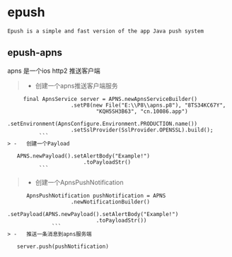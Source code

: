 # epush
```
Epush is a simple and fast version of the app Java push system
```
## epush-apns

   apns 是一个ios http2 推送客户端

> -   创建一个apns推送客户端服务
```
     final ApnsService server = APNS.newApnsServiceBuilder()
					.setP8(new File("E:\\P8\\apns.p8"), "8TS34KC67Y",
							"KQH5SH3B63", "cn.10086.app")
					.setEnvironment(ApnsConfigure.Environment.PRODUCTION.name())
					.setSslProvider(SslProvider.OPENSSL).build();
          ```
> -   创建一个Payload
```
       APNS.newPayload().setAlertBody("Example!")
							.toPayloadStr()
              ```
> -   创建一个ApnsPushNotification
```
      ApnsPushNotification pushNotification = APNS
					.newNotificationBuilder()
					.setPayload(APNS.newPayload().setAlertBody("Example!")
							.toPayloadStr())
              ```
> -   推送一条消息到apns服务端
```
       server.push(pushNotification)
    
